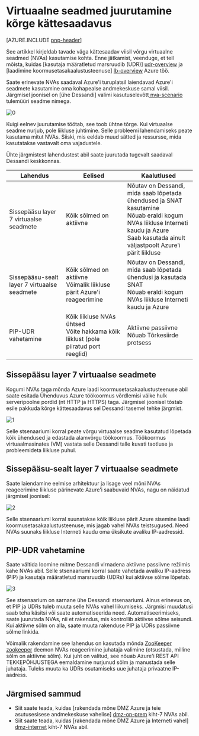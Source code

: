 <properties
   pageTitle="Virtuaalne seadmed juurutamine kõrge kättesaadavus | Microsoft Azure'i"
   description="Kuidas võtta võrgu virtuaalse seadmete kõrge kättesaadavus."
   services=""
   documentationCenter="na"
   authors="telmosampaio"
   manager="christb"
   editor=""
   tags=""/>

<tags
   ms.service="guidance"
   ms.devlang="na"
   ms.topic="article"
   ms.tgt_pltfrm="na"
   ms.workload="na"
   ms.date="09/21/2016"
   ms.author="telmos"/>

# <a name="deploying-virtual-appliances-in-high-availability"></a>Virtuaalne seadmed juurutamine kõrge kättesaadavus

[AZURE.INCLUDE [pnp-header](../../includes/guidance-pnp-header-include.md)]

See artikkel kirjeldab tavade väga kättesaadav viisil võrgu virtuaalne seadmed (NVAs) kasutamise kohta. Enne jätkamist, veenduge, et teil mõista, kuidas [kasutaja määratletud marsruudib (UDR)] [ udr-overview] ja [laadimine koormusetasakaalustusteenuse] [ lb-overview] Azure töö.

Saate erinevate NVAs saadaval Azure'i turuplatsil laiendavad Azure'i seadmete kasutamine oma kohapealse andmekeskuse samal viisil. Järgmisel joonisel on [ühe Dessandi] valimi kasutuselevõtt[ nva-scenario] tulemüüri seadme nimega. 

![[0]][0]

Kuigi eelnev juurutamise töötab, see toob ühtne tõrge. Kui virtuaalse seadme nurjub, pole liikluse juhtimine. Selle probleemi lahendamiseks peate kasutama mitut NVAs. Siiski, mis eeldab muud sätted ja ressursse, mida kasutatakse vastavalt oma vajadustele.

Ühte järgmistest lahendustest abil saate juurutada tugevalt saadaval Dessandi keskkonnas.

|Lahendus|Eelised|Kaalutlused|
|---|---|---|
|Sissepääsu layer 7 virtuaalse seadmete|Kõik sõlmed on aktiivne|Nõutav on Dessandi, mida saab lõpetada ühendused ja SNAT kasutamine<br/>Nõuab eraldi kogum NVAs liikluse Interneti kaudu ja Azure<br/>Saab kasutada ainult väljastpoolt Azure'i pärit liikluse|
|Sissepääsu-sealt layer 7 virtuaalse seadmete|Kõik sõlmed on aktiivne<br/>Võimalik liikluse pärit Azure'i reageerimine |Nõutav on Dessandi, mida saab lõpetada ühendusi ja kasutada SNAT<br/>Nõuab eraldi kogum NVAs liikluse Interneti kaudu ja Azure|
|PIP-UDR vahetamine|Kõik liikluse NVAs ühtsed<br/>Võite hakkama kõik liiklust (pole piiratud port reeglid)|Aktiivne passiivne<br/>Nõuab Tõrkesiirde protsess|

## <a name="ingress-with-layer-7-virtual-appliances"></a>Sissepääsu layer 7 virtuaalse seadmete
Kogumi NVAs taga mõnda Azure laadi koormusetasakaalustusteenuse abil saate esitada Ühenduvus Azure töökoormus võrdlemisi väike hulk serveripoolne pordid (nt HTTP ja HTTPS) taga. Järgmisel joonisel tõstab esile pakkuda kõrge kättesaadavus sel Dessandi tasemel tehke järgmist.

![[1]][1]

Selle stsenaariumi korral peate võrgu virtuaalse seadme kasutatud lõpetada kõik ühendused ja edastada alamvõrgu töökoormus. Töökoormus virtuaalmasinates (VM) vastata selle Dessandi talle kuvati taotluse ja probleemideta liikluse puhul. 

## <a name="ingress-egress-with-layer-7-virtual-appliances"></a>Sissepääsu-sealt layer 7 virtuaalse seadmete
Saate laiendamine eelmise arhitektuur ja lisage veel mõni NVAs reageerimine liikluse pärinevate Azure'i saabuvaid NVAs, nagu on näidatud järgmisel joonisel:

![[2]][2]

Selle stsenaariumi korral suunatakse kõik liikluse pärit Azure sisemine laadi koormusetasakaalustusteenuse, mis jagab vahel NVAs teistsugused. Need NVAs suunaks liikluse Interneti kaudu oma üksikute avaliku IP-aadressid. 

## <a name="pip-udr-switch"></a>PIP-UDR vahetamine
Saate vältida loomine mitme Dessandi virnadena aktiivne passiivne režiimis kahe NVAs abil. Selle stsenaariumi korral saate vahetada avaliku IP-aadress (PIP) ja kasutaja määratletud marsruudib (UDRs) kui aktiivse sõlme lõpetab.  

![[3]][3]

See stsenaarium on sarnane ühe Dessandi stsenaariumi. Ainus erinevus on, et PIP ja UDRs tuleb muuta selle NVAs vahel liikumiseks. Järgmisi muudatusi saab teha käsitsi või saate automatiseerida need. Automatiseerimiseks, saate juurutada NVAs, nii et rakendus, mis kontrollib aktiivse sõlme seisundi. Kui aktiivne sõlm on alla, saate muuta rakenduse PIP ja UDRs passiivne sõlme linkida.

Võimalik rakendamine see lahendus on kasutada mõnda [ZooKeeper] [ zookeeper] deemon NVAs reageerimine juhataja valimine (otsustada, milline sõlm on aktiivne sõlm). Kui juht on valitud, see nõuab Azure'i REST API TEKKEPÕHJUSTEGA eemaldamine nurjunud sõlm ja manustada selle juhataja. Tuleks muuta ka UDRs osutamiseks uue juhataja privaatne IP-aadress.

## <a name="next-steps"></a>Järgmised sammud

- Siit saate teada, kuidas [rakendada mõne DMZ Azure ja teie asutusesisese andmekeskuse vahelise] [ dmz-on-prem] kiht-7 NVAs abil.
- Siit saate teada, kuidas [rakendada mõne DMZ Azure ja Interneti vahel] [ dmz-internet] kiht-7 NVAs abil.

<!-- links -->
[udr-overview]: ../virtual-network/virtual-networks-udr-overview.md
[lb-overview]: ../load-balancer/load-balancer-overview.md
[zookeeper]: https://zookeeper.apache.org/
[nva-scenario]: ../virtual-network/virtual-network-scenario-udr-gw-nva.md
[dmz-on-prem]: guidance-iaas-ra-secure-vnet-hybrid.md
[dmz-internet]: guidance-iaas-ra-secure-vnet-dmz.md

<!-- images -->
[0]: ./media/guidance-nva-ha/single-nva.png "Ühe Dessandi arhitektuur"
[1]: ./media/guidance-nva-ha/l7-ingress.png "Layer 7 sissepääsu"
[2]: ./media/guidance-nva-ha/l7-ingress-egress.png "Kiht 7 sissepääsu ja sealt"
[3]: ./media/guidance-nva-ha/active-passive.png "Aktiivne passiivne kobar"